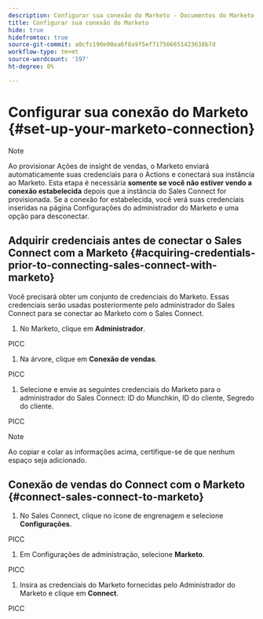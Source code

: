 ```yaml
---
description: Configurar sua conexão do Marketo - Documentos do Marketo - Documentação do produto
title: Configurar sua conexão do Marketo
hide: true
hidefromtoc: true
source-git-commit: a0cfc190e00ea6f8a9f5ef717566651423638b7d
workflow-type: tm+mt
source-wordcount: '197'
ht-degree: 0%

---
```


# Configurar sua conexão do Marketo {#set-up-your-marketo-connection}

>[!NOTE]
>
>Ao provisionar Ações de insight de vendas, o Marketo enviará automaticamente suas credenciais para o Actions e conectará sua instância ao Marketo. Esta etapa é necessária **somente se você não estiver vendo a conexão estabelecida** depois que a instância do Sales Connect for provisionada. Se a conexão for estabelecida, você verá suas credenciais inseridas na página Configurações do administrador do Marketo e uma opção para desconectar.

## Adquirir credenciais antes de conectar o Sales Connect com a Marketo {#acquiring-credentials-prior-to-connecting-sales-connect-with-marketo}

Você precisará obter um conjunto de credenciais do Marketo. Essas credenciais serão usadas posteriormente pelo administrador do Sales Connect para se conectar ao Marketo com o Sales Connect.

1. No Marketo, clique em **Administrador**.

PICC

1. Na árvore, clique em **Conexão de vendas**.

PICC

1. Selecione e envie as seguintes credenciais do Marketo para o administrador do Sales Connect: ID do Munchkin, ID do cliente, Segredo do cliente.

PICC

>[!NOTE]
>
>Ao copiar e colar as informações acima, certifique-se de que nenhum espaço seja adicionado.

## Conexão de vendas do Connect com o Marketo {#connect-sales-connect-to-marketo}

1. No Sales Connect, clique no ícone de engrenagem e selecione **Configurações**.

PICC

1. Em Configurações de administração, selecione **Marketo**.

PICC

1. Insira as credenciais do Marketo fornecidas pelo Administrador do Marketo e clique em **Connect**.

PICC
